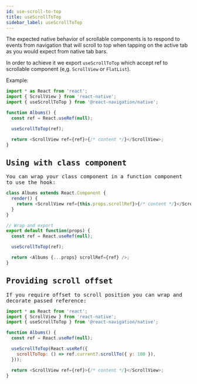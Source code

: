 ```yaml
---
id: use-scroll-to-top
title: useScrollToTop
sidebar_label: useScrollToTop
---
```


The expected native behavior of scrollable components is to respond to events from navigation that will scroll to top when tapping on the active tab as you would expect from native tab bars.

In order to achieve it we export `useScrollToTop` which accept ref to scrollable component (e,g. `ScrollView` or `FlatList`).

Example:

<samp id="use-scroll-to-top" />

```js
import * as React from 'react';
import { ScrollView } from 'react-native';
import { useScrollToTop } from '@react-navigation/native';

function Albums() {
  const ref = React.useRef(null);

  useScrollToTop(ref);

  return <ScrollView ref={ref}>{/* content */}</ScrollView>;
}
```

## Using with class component

You can wrap your class component in a function component to use the hook:

```js
class Albums extends React.Component {
  render() {
    return <ScrollView ref={this.props.scrollRef}>{/* content */}</ScrollView>;
  }
}

// Wrap and export
export default function(props) {
  const ref = React.useRef(null);

  useScrollToTop(ref);

  return <Albums {...props} scrollRef={ref} />;
}
```

## Providing scroll offset

If you require offset to scroll position you can wrap and decorate passed reference:

```js
import * as React from 'react';
import { ScrollView } from 'react-native';
import { useScrollToTop } from '@react-navigation/native';

function Albums() {
  const ref = React.useRef(null);

  useScrollToTop(React.useRef({
    scrollToTop: () => ref.current?.scrollTo({ y: 100 }),
  }));

  return <ScrollView ref={ref}>{/* content */}</ScrollView>;
}

```
